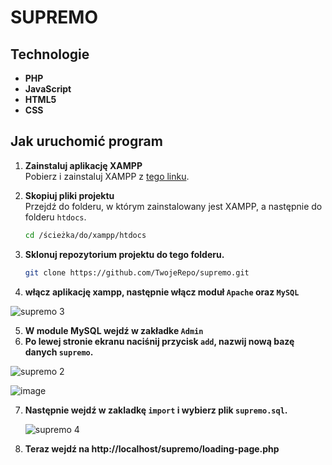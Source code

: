 # SUPREMO

## Technologie
- **PHP**
- **JavaScript**
- **HTML5**
- **CSS**

## Jak uruchomić program

1. **Zainstaluj aplikację XAMPP**  
   Pobierz i zainstaluj XAMPP z [tego linku](https://sourceforge.net/projects/xampp/files/latest/download).

2. **Skopiuj pliki projektu**  
   Przejdź do folderu, w którym zainstalowany jest XAMPP, a następnie do folderu `htdocs`.
   ```bash
   cd /ścieżka/do/xampp/htdocs
   ```
3. **Sklonuj repozytorium projektu do tego folderu.**
   ```bash
   git clone https://github.com/TwojeRepo/supremo.git
   ```
4. **włącz aplikację xampp, następnie włącz moduł `Apache` oraz `MySQL`**
   
![supremo 3](https://github.com/elzyr/Supremo/assets/35708857/fa4639b4-9ee0-418d-9d11-571313c110d4)


5. **W module MySQL wejdź w zakładke `Admin`**
6. **Po lewej stronie ekranu naciśnij przycisk `add`, nazwij nową bazę danych `supremo`.**

  ![supremo 2](https://github.com/elzyr/Supremo/assets/35708857/ff572bf5-f2cb-4326-baaa-5f9d72b9df95)
  
  ![image](https://github.com/elzyr/Supremo/assets/35708857/aff001b4-975b-448d-b6be-df61e2fd7b09)

7. **Następnie wejdź w zakladkę `import` i wybierz plik `supremo.sql`.**
    
    ![supremo 4](https://github.com/elzyr/Supremo/assets/35708857/2bda0bb5-35a1-406e-9b9f-a834eefd47a0)

8. **Teraz wejdź na http://localhost/supremo/loading-page.php**
